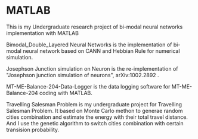 # MATLAB
This is my Undergraduate research project of bi-modal neural networks implementation with MATLAB

Bimodal_Double_Layered Neural Networks is the implementation of bi-modal neural network based on CANN and Hebbian Rule for numerical simulation.

Josephson Junction simulation on Neuron is the re-implementation of "Josephson junction simulation of neurons",	arXiv:1002.2892 . 

MT-ME-Balance-204-Data-Logger is the data logging software for MT-ME-Balance-204 coding with MATLAB.

Travelling Salesman Problem is my undergraduate project for Travelling Salesman Problem. 
It based on Monte Carlo methon to generae random cities combination and estimate the energy with their total travel distance.
And I use the genetic algorithm to switch cities combination with certain transision probability.
